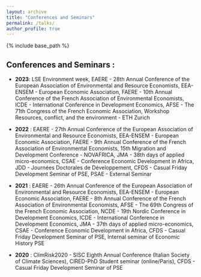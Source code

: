 ```yaml
---
layout: archive
title: "Conferences and Seminars"
permalink: /talks/
author_profile: true
---
```

{% include base_path %}
## Conferences and Seminars :



* __2023__: LSE Environment week,  EAERE - 28th Annual Conference of the European Association of Environmental and Resource Economists, EEA-ENSEM - European Economic Association, FAERE - 10th Annual Conference of the  French Association of Environmental Economists, ICDE -  International Conference in Development Economics, AFSE - The 71th Congress of the French Economic Association, Workshop Resources, conflict, and the environment - ETH Zurich 

* __2022__ : EAERE - 27th Annual Conference of the European Association of Environmental and Resource Economists, EEA-ENSEM - European Economic Association, FAERE - 9th Annual Conference of the  French Association of Environmental Economists, 15th Migration and Development Conference - NOVAFRICA,  JMA - 38th days of applied micro-economics, CSAE - Conference Economic Development in Africa,  JDD - Journées Doctorales de Développement, CFDS - Casual Friday Development Seminar of PSE, PSAE - External Seminar

* __2021__ : EAERE - 26th Annual Conference of the European Association of Environmental and Resource Economists, EEA-ENSEM - European Economic Association, FAERE - 8th Annual Conference of the  French Association of Environmental Economists, AFSE - The 69th Congress of the French Economic Association, NCDE - 19th Nordic Conference in Development Economics, ICDE -  International Conference in Development Economics, JMA - 37th days of applied micro-economics, CSAE - Conference Economic Development in Africa,  CFDS - Casual Friday Development Seminar of PSE,  Internal seminar of Economic History PSE

* __2020__ : ClimRisk2020 - SISC Eighth Annual Conference (Italian Society of Climate Sciences),  CIRED-PhD Student seminar (online/Paris), CFDS - Casual Friday Development Seminar of PSE
